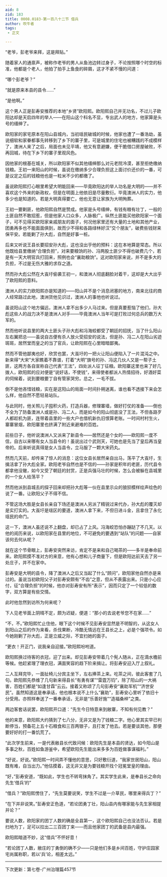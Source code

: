 ```yaml
---
aid: 8
zid: 183
title: 0008.0183-第一百八十二节 借兵
author: 吹牛者
tags: 
 - 正文

---
```




“老爷，彭老爷来拜，这是拜贴。”

随着家人的通禀声，被称作老爷的男人从鱼池边转过身子，不论按照哪个时空的标准，他都是个老人，他拍了拍手上鱼食的碎屑，这才不紧不慢的问道：

“哪个彭老爷？”

“就是原来本县的县令……”

“是他啊。”

这个男人正是彭寿安推荐的本地“乡贤”欧阳熙。欧阳熙自己并无功名，不过儿子欧阳达却是天启四年的举人――在阳山这个科名不显，专出武人的地方，他家算是头号的缙绅了。

欧阳家的家宅原本在阳山县城内，当初瑶民破城的时候，他家也遭了一番浩劫，虽说细软和家眷都事先转移到了乡下的寨子里，可是城里的住宅也被糟践的不成模样了，澳洲人来了之后，局面也未见平靖，他又有意避嫌，便干脆借口房屋破败，不再回城，待在下乡下的寨子里观风色。

因他家的根基在城关，所以欧阳家不似其他缙绅那么对元老院冷漠，甚至拒绝缴纳钱粮。王初一来阳山的时候，虽说在缴纳多少合理负担这上面讨价还价的一番，可是议定之后的钱粮他也是一粒米不少的都缴了。

虽说欧阳熙打心眼里希望大明能回来――毕竟欧阳达的举人功名是大明的――并不喜欢这个外来的新政权，但是在明面上他依旧是尽量敷衍。毕竟澳洲人的实力，他多少也是知道的。若是大明真得要亡，他也无意让家族为大明殉葬。

王初一要剿匪，他欧阳熙自然是赞成。他家是头号缙绅，有钱有粮有壮丁，一般的土匪自然不敢招惹，但是他家人口众多，人脉极广。纵然土匪能买他欧阳家一个面子，可不见得买欧阳家亲戚朋友的面子，何况他家里还有大量的土地和其他产业，团勇再多也不能面面俱到，故而少不得和各路绿林好汉“交个朋友”，破费些钱财来保平安。若能剿了孙大彪，自然是好事一桩。

后来又听说王县长要招安孙大彪，这也没出乎他的预料：这在本地算是常态。所以他既给县里缴纳“合理负担”，对来要粮饷的孙、冯两股土匪少不得也破费几个，若是有一天大明官兵打回来，照例也会“襄助粮饷”。这对欧阳家来说，并不是多大的负担，不过是无伤大雅的求存之道。

然而孙大彪公然在大崀圩偷袭王初一，和澳洲人彻底翻脸对着干，这却是大大出乎了欧阳熙的意料。

澳洲人的实力欧阳熙亦是知道的――阳山并不是个消息闭塞的地方，南来北往的商人经常路过此地，澳洲货他见识过，澳洲人的事他也听说过。

虽说阳山这个地方偏远，澳洲人拿不出多少人马过来。但是真要惹恼了他们，孙大彪这些人的战力决不是澳洲人对手――毕竟澳洲人当年可是打败过何总兵的数万大军的。

然而他听说县里的两大土匪头子孙大彪和冯海蛟都受了朝廷的招抚，当了什么阳山左右翼把总――虽说自古便有杀人放火受招安的说法，但是孙、冯二人在阳山劣迹斑斑，居然堂而皇之的当了官兵，让欧阳熙在心里暗暗鄙夷。

然而不管他鄙夷也好，欣赏也罢，大崀圩的一把火让阳山便陷入了一片混沌之中。新来得“大宋”大家瞧着不靠谱，打着“大明”旗号的孙、冯这几伙人又是一帮子土匪，这两方各自宣称自己代表“王法”，四处派人征丁征粮。欧阳寨这里也来了好几拨人，欧阳熙的应对便是“说好话，不使钱”，来得使者都派人热情招待，好酒好菜的伺候着，说到要粮要丁自有管家哭穷。总之，一毛不拔。

倒不是他吝惜钱粮，实在是这阳山的局面一时间扑朔迷离，谁也看不透接下来会怎么样，他自然不愿轻易站队。

与此同时，他关照儿子囤积火药，打造兵器，修理寨墙，做好打仗的准备――倒也不全为了防备澳洲人或是孙、冯二人，而是如今的阳山彻底没了王法，不但各路歹人都趁机为匪，连带着县里的一些大户也借机新仇旧恨算老账。一时间村村生火，寨寨冒烟，欧阳寨里也挤满了附近来避难的百姓。

前些日子，他听说澳洲人又派来了新县令――居然还是个女的――欧阳熙一度不信，自古以来哪有女人当县令的！虽说出过个武则天，可她也是先当了皇后再当皇帝的。后来听说真得是女人当县令，立马服了一颗大宋药丸。

然而几天前，却传来了惊人的消息：这位女县长居然亲自出马，荡平了大崀圩，生擒活拿了孙大彪全家。欧阳老爷自然也是不信的――孙家是积年的老匪，历代县令都拿他没辙，如今又受了朝廷的封赏，正是兵强马壮的时候，怎么会被躲在县城里的一个女人给荡平？

然而他派到县城去的探子回来却把孙大彪等一伙在县里示众的狼狈模样绘声绘色的说了一番。让欧阳父子不得不信。

不管这场大胜是女县长亲自下场还是澳洲人另派了精锐过来代办，孙大彪的覆灭却是实打实的。大崀圩是瑶区的要道，澳洲人拿下来，不但日进斗金，且拿住了永化瑶民的命门。

这一下，澳洲人虽还说不上翻盘，却已占了上风。冯海蛟恐怕亦蹦跶了不几天。以他的阅历来说，以欧阳家在县里的地位，不可避免的要遇到“站队”的问题――自家该何去何从呢？

就在这个节骨眼上，彭寿安突然来访，肯定不是来和自己喝茶的――多半是奉命前来。欧阳熙摸不准对方的来意，他有心想和儿子商量下，但是欧阳达前天去了另一处庄子，并不在家中。

彭寿安是大明的县令，降了澳洲人之后又当起了什么“顾问”，欧阳家他自然亦是来过的。虽说当初欧阳父子对彭寿安颇有“不齿”之意，但从不表露出来。只是小心应付，征“合理负担”的时候，他亦对彭寿安有所“表示”，因而只定了一个较低的数字，双方算是有些交情。

此时他忽然到访所为何来呢？

下人见老爷面上阴晴不定，颇为迟疑，便道：“那小的去说老爷您不在家……”

“不，不。”欧阳熙忙止住他，眼下这个时候不见彭寿安显然是不明智的，从这女人到阳山之后的作为来看，杀伐果断，冷酷无情远在王县长之上，必是个强项令。如今她刚剿了孙大彪，正是立威之际，不宜扫她的面子。

“更衣！开正门，说我亲自迎接。”欧阳熙吩咐道。

欧阳熙换过待客的衣冠，迎了出来。却见彭寿安带着几个髡人随从，正在滴水檐前等候。他赶紧理了理衣冠，满面笑容的趋下阶来揖让。将彭寿安迎入厅上叙礼。

二人互拜完毕，一面扯椅儿分宾主坐下，左右捧茶上来。吃茶之间，彼此客套了几句。欧阳熙先恭维了几句新来得县长“有勇有谋”“雷霆万钧”，除了阳山的一大祸害，百姓们都是“如逢甘霖”云云。接着又称颂了几句彭寿安“襄助军机”“济世安民”。虽然知道这是奉承话，他也根本说不上什么“襄助”，彭寿安心里听了依旧十分受用。亦照样奉送了一番奉承话，无非是“乐善好施”“造福桑梓”之类。

两边客套话说罢，欧阳熙开口道：“先生今日特意来到敝寨，不知有何见教？”

他的来意，欧阳熙大约猜到了七八分，无非又是为了钱粮二字。他心里其实早已判断停当，预备花上五十石粮食和三百两银子，且打发了他去。若是要谈其他，那便要好好的打一番饥荒了。

“此次学生前来，一是代表敝县长代致问候：欧阳先生是本县的贤达，如今阳山是多事之秋，百姓如鱼游釜中，希望欧阳先生能出来多多为百姓做事谋福利。”

“好说，好说。”欧阳熙一时间弄不懂他的意思，只好敷衍道，“我家世居阳山，阳山既有难，自当出力。”他估摸着，这无非又是为要钱粮开找个冠冕堂皇的理由。

“好，”彭寿安道，“既如此，学生也不转弯抹角了。其实学生此来，是奉县长之命向先生‘借兵’的”

“借兵？”欧阳熙愣住了，“先生莫要说笑，学生不过是一介草民，哪里来得兵丁？”

“在下并非说笑。”彭寿安正色道，“若论团勇丁壮，阳山县内有哪家能与先生家相提并论？”

要说人数，欧阳家的团丁人数的确是全县第一，这个欧阳熙自己也没法否认。若是扫地为丁，足可以拉出二三百团丁来――而且他家团丁的武备是县内最强。

欧阳熙暗道不妙，这“借兵”不怀好意！

“若论团丁人数，敝庄的丁勇倒的确不少――只是他们多是乡间百姓，守护庄园家宅尚属称职，若以‘兵’论，相差太远。”

------------------------------------------------

下次更新：第七卷-广州治理篇457节



